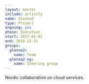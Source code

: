 ```yaml
---
layout: master
include: activity
name: Glenna2
type: Project
ongoing: yes
phase: Execution
start: 2017-01-01
end: 2019-12-31
groups:
  glenna2:
    name: Team
  glenna2-sg:
    name: Steering group
---
```

Nordic collaboration on cloud services.
